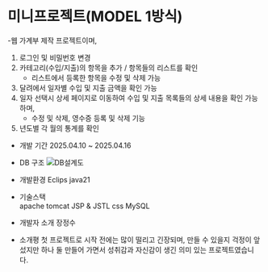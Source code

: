 # 미니프로젝트(MODEL 1방식)

-웹 가계부 제작 프로젝트이며, 
  1. 로그인 및 비밀번호 변경
  2. 카테고리(수입/지출)의 항목을 추가 / 항목들의 리스트를 확인
     - 리스트에서 등록한 항목을 수정 및 삭제 가능
  4. 달려에서 일자별 수입 및 지출 금액을 확인 가능
  5. 일자 선택시 상세 페이지로 이동하여 수입 및 지출 목록들의 상세 내용을 확인 가능하며,
     - 수정 및 삭제, 영수증 등록 및 삭제 기능
  6. 년도별 각 월의 통계를 확인

- 개발 기간
   2025.04.10 ~ 2025.04.16
- DB 구조
  ![DB설계도](https://github.com/user-attachments/assets/c0bb27ed-30ae-4d0b-b57a-8543f0b8b2e3)

- 개발환경
  Eclips
  java21

- 기술스택  
  apache tomcat
  JSP & JSTL
  css
  MySQL

- 개발자 소개
장정수

- 소개평
  첫 프로젝트로 시작 전에는 많이 떨리고 긴장되며, 만들 수 있을지 걱정이 앞섰지만 하나 둘 만들어 가면서 성취감과 자신감이 생긴 의미 있는 프로젝트였습니다.
